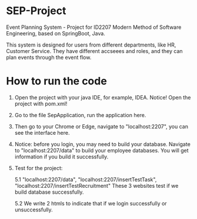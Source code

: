 # SEP-Project
Event Planning System - Project for ID2207 Modern Method of Software Engineering, based on SpringBoot, Java. 

This system is designed for users from different departments, like HR, Customer Service. They have different accseees and roles, and they can plan events through the event flow. 
# How to run the code
1. Open the project with your java IDE, for example, IDEA. Notice! Open the project with pom.xml!

2.  Go to the file SepApplication, run the application here. 

3.  Then go to your Chrome or Edge, navigate to "localhost:2207", you can see the interface here. 

4. Notice: before you login, you may need to build your database. Navigate to "localhost:2207/data" to build your employee databases. You will get information if you build it successfully.

5. Test for the project:

    5.1 "localhost:2207/data", "localhost:2207/insertTestTask", "localhost:2207/insertTestRecruitment" These 3 websites test if we build database successfully.


    5.2 We write 2 htmls to indicate that if we login successfully or unsuccessfully. 